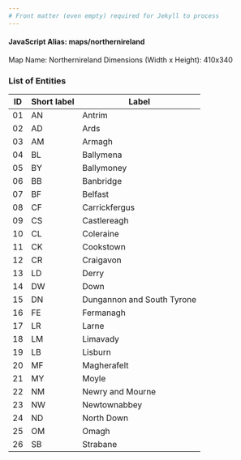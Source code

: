 ```yaml
---
# Front matter (even empty) required for Jekyll to process
---
```


#### JavaScript Alias: maps/northernireland

Map Name: Northernireland
Dimensions (Width x Height): 410x340





### List of Entities

ID | Short label | Label
---|---|---|
01|AN|Antrim
02|AD|Ards
03|AM|Armagh
04|BL|Ballymena
05|BY|Ballymoney
06|BB|Banbridge
07|BF|Belfast
08|CF|Carrickfergus
09|CS|Castlereagh
10|CL|Coleraine
11|CK|Cookstown
12|CR|Craigavon
13|LD|Derry
14|DW|Down
15|DN|Dungannon and South Tyrone
16|FE|Fermanagh
17|LR|Larne
18|LM|Limavady
19|LB|Lisburn
20|MF|Magherafelt
21|MY|Moyle
22|NM|Newry and Mourne
23|NW|Newtownabbey
24|ND|North Down
25|OM|Omagh
26|SB|Strabane

